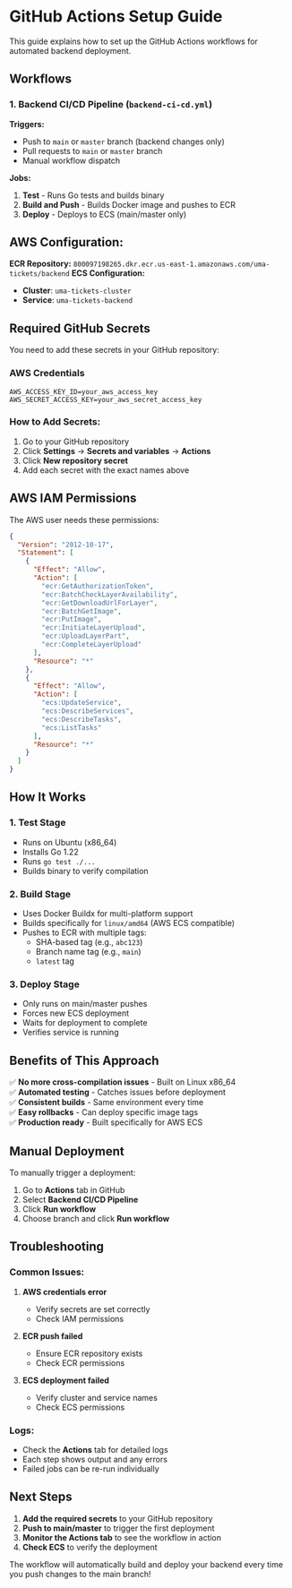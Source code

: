 # GitHub Actions Setup Guide

This guide explains how to set up the GitHub Actions workflows for automated backend deployment.

## Workflows

### 1. Backend CI/CD Pipeline (`backend-ci-cd.yml`)

**Triggers:**
- Push to `main` or `master` branch (backend changes only)
- Pull requests to `main` or `master` branch
- Manual workflow dispatch

**Jobs:**
1. **Test** - Runs Go tests and builds binary
2. **Build and Push** - Builds Docker image and pushes to ECR
3. **Deploy** - Deploys to ECS (main/master only)

## **AWS Configuration:**

**ECR Repository:** `800097198265.dkr.ecr.us-east-1.amazonaws.com/uma-tickets/backend`
**ECS Configuration:**
- **Cluster**: `uma-tickets-cluster`
- **Service**: `uma-tickets-backend`

## Required GitHub Secrets

You need to add these secrets in your GitHub repository:

### AWS Credentials
```
AWS_ACCESS_KEY_ID=your_aws_access_key
AWS_SECRET_ACCESS_KEY=your_aws_secret_access_key
```

### How to Add Secrets:
1. Go to your GitHub repository
2. Click **Settings** → **Secrets and variables** → **Actions**
3. Click **New repository secret**
4. Add each secret with the exact names above

## AWS IAM Permissions

The AWS user needs these permissions:

```json
{
  "Version": "2012-10-17",
  "Statement": [
    {
      "Effect": "Allow",
      "Action": [
        "ecr:GetAuthorizationToken",
        "ecr:BatchCheckLayerAvailability",
        "ecr:GetDownloadUrlForLayer",
        "ecr:BatchGetImage",
        "ecr:PutImage",
        "ecr:InitiateLayerUpload",
        "ecr:UploadLayerPart",
        "ecr:CompleteLayerUpload"
      ],
      "Resource": "*"
    },
    {
      "Effect": "Allow",
      "Action": [
        "ecs:UpdateService",
        "ecs:DescribeServices",
        "ecs:DescribeTasks",
        "ecs:ListTasks"
      ],
      "Resource": "*"
    }
  ]
}
```

## How It Works

### 1. **Test Stage**
- Runs on Ubuntu (x86_64)
- Installs Go 1.22
- Runs `go test ./...`
- Builds binary to verify compilation

### 2. **Build Stage**
- Uses Docker Buildx for multi-platform support
- Builds specifically for `linux/amd64` (AWS ECS compatible)
- Pushes to ECR with multiple tags:
  - SHA-based tag (e.g., `abc123`)
  - Branch name tag (e.g., `main`)
  - `latest` tag

### 3. **Deploy Stage**
- Only runs on main/master pushes
- Forces new ECS deployment
- Waits for deployment to complete
- Verifies service is running

## Benefits of This Approach

✅ **No more cross-compilation issues** - Built on Linux x86_64  
✅ **Automated testing** - Catches issues before deployment  
✅ **Consistent builds** - Same environment every time  
✅ **Easy rollbacks** - Can deploy specific image tags  
✅ **Production ready** - Built specifically for AWS ECS  

## Manual Deployment

To manually trigger a deployment:

1. Go to **Actions** tab in GitHub
2. Select **Backend CI/CD Pipeline**
3. Click **Run workflow**
4. Choose branch and click **Run workflow**

## Troubleshooting

### Common Issues:

1. **AWS credentials error**
   - Verify secrets are set correctly
   - Check IAM permissions

2. **ECR push failed**
   - Ensure ECR repository exists
   - Check ECR permissions

3. **ECS deployment failed**
   - Verify cluster and service names
   - Check ECS permissions

### Logs:
- Check the **Actions** tab for detailed logs
- Each step shows output and any errors
- Failed jobs can be re-run individually

## Next Steps

1. **Add the required secrets** to your GitHub repository
2. **Push to main/master** to trigger the first deployment
3. **Monitor the Actions tab** to see the workflow in action
4. **Check ECS** to verify the deployment

The workflow will automatically build and deploy your backend every time you push changes to the main branch!
